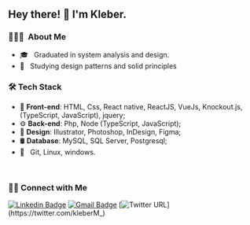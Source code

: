 <h2> Hey there! 👋 I'm Kleber.</h2>

<h3> 👨🏻‍💻 &nbsp;About Me </h3>

- 🎓 &nbsp; Graduated in system analysis and design.
- :rocket: &nbsp; Studying design patterns and solid principles 

<h3>🛠 Tech Stack</h3>

- 🧩 <b>Front-end</b>: HTML, Css, React native, ReactJS, VueJs, Knockout.js, (TypeScript, JavaScript), jquery;
- ⚙  <b>Back-end</b>: Php, Node (TypeScript, JavaScript);
- 🎨 <b>Design</b>: Illustrator, Photoshop, InDesign, Figma;
- 🛢️ <b>Database</b>:  MySQL, SQL Server, Postgresql;
- 🔧 &nbsp; Git, Linux, windows.

<br/>

<h3> 🤝🏻 Connect with Me </h3>

[![Linkedin Badge](https://img.shields.io/badge/-LinkedIn-blue?style=flat-square&logo=Linkedin&logoColor=white&link=https://www.linkedin.com/in/kleber-melo-rocha-49a47911a/)](https://www.linkedin.com/in/kleber-rocha-dev/)
[![Gmail Badge](https://img.shields.io/badge/-Gmail-c14438?style=flat-square&logo=Gmail&logoColor=white&link=mailto:kleberrocha2701@gmail.com)](mailto:kleberrocha2701@gmail.com/)
[![Twitter URL](https://img.shields.io/twitter/url?color=gray&label=Twitter&logo=twitter&style=flat-square&url=https%3A%2F%2Ftwitter.com%2FkleberM_)](https://twitter.com/kleberM_)

